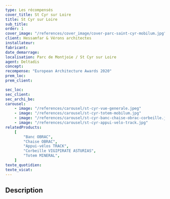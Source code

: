 ```yaml
---
type: Les récompensés
cover_title: St Cyr sur Loire
title: St Cyr sur Loire
sub_title:
order: 1
cover_image: "/references/cover_image/cover-parc-saint-cyr-mobilum.jpg"
client: Hessamfar & Vérons architectes
installateur:
fabricant:
date_demarrage:
localisation: Parc de Montjoie / St Cyr sur Loire
agent: Deltadis
concept:
recompense: "European Architecture Awards 2020"
prem_loc:
prem_client:

sec_loc:
sec_client:
sec_archi_be:
carousel:
    - image: "/references/carousel/st-cyr-vue-generale.jpeg"
    - image: "/references/carousel/st-cyr-totem-mobilum.jpg"
    - image: "/references/carousel/st-cyr-banc-chaise-obrac-corbeille.jpg"
    - image: "/references/carousel/st-cyr-appui-velo-track.jpg"
relatedProducts:
    [
        "Banc OBRAC",
        "Chaise OBRAC",
        "Appui-vélos TRACK",
        "Corbeille VIGIPIRATE ASTURIAS",
        "Totem MINERAL",
    ]
texte_quotidien:
texte_vicat:
---
```


## Description
